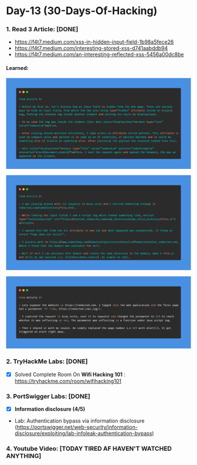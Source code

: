 # Day-13 (30-Days-Of-Hacking)

### 1. Read 3 Article: [DONE]

- https://f4t7.medium.com/xss-in-hidden-input-field-1b98a5fece26
- https://f4t7.medium.com/interesting-stored-xss-d741aabddb94
- https://f4t7.medium.com/an-interesting-reflected-xss-5456a00dc8be

#### Learned:



![Article_1](Day-13_Article-1.png)

![Article_2](Day-13_Article-2.png)

![Article_3](Day-13_Article-3.png)


### 2. TryHackMe Labs: [DONE]

 - [X] Solved Complete Room On **Wifi Hacking 101** : https://tryhackme.com/room/wifihacking101

### 3. PortSwigger Labs: [DONE]

 - [X] **Information disclosure (4/5)**
 -  Lab: Authentication bypass via information disclosure    (https://portswigger.net/web-security/information-disclosure/exploiting/lab-infoleak-authentication-bypass)

### 4. Youtube Video: [TODAY TIRED AF HAVEN'T WATCHED ANYTHING]
